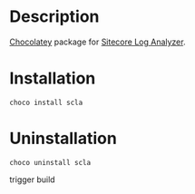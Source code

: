 # Description
[Chocolatey](https://chocolatey.org) package for [Sitecore Log Analyzer](https://marketplace.sitecore.net/en/Modules/Sitecore_Log_Analyzer.aspx).

# Installation
```posh
choco install scla
```

# Uninstallation

```posh
choco uninstall scla
```
trigger build

